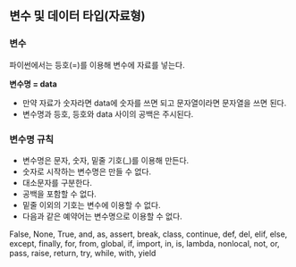##  변수 및 데이터 타입(자료형)
### 변수
파이썬에서는 등호(=)를 이용해 변수에 자료를 넣는다.

**변수명 = data**

- 만약 자료가 숫자라면  data에 숫자를 쓰면 되고 문자열이라면 문자열을 쓰면 된다.
- 변수명과 등호, 등호와 data 사이의 공백은 주시된다.
  
### 변수명 규칙
- 변수명은 문자, 숫자, 밑줄 기호(_)를 이용해 만든다.
- 숫자로 시작하는 변수명은 만들 수 없다.
- 대소문자를 구분한다.
- 공백을 포함할 수 없다.
- 밑줄 이외의 기호는 변수에 이용할 수 없다.
- 다음과 같은 예약어는 변수명으로 이용할 수 없다.

False, None, True, and, as, assert, break, class, continue, def, del, elif, else, except, finally, for, from, global, if, import, in, is, lambda, nonlocal, not, or, pass, raise, return, try, while, with, yield